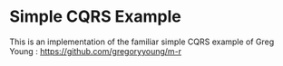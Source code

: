 # Simple CQRS Example

This is an implementation of the familiar simple CQRS example of Greg Young : https://github.com/gregoryyoung/m-r
